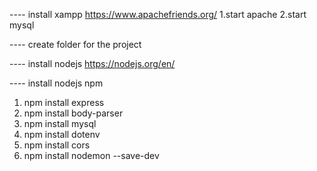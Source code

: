 ---- install xampp 
https://www.apachefriends.org/
1.start apache
2.start mysql

---- create folder for the project

---- install nodejs
https://nodejs.org/en/

---- install nodejs npm
1. npm install express
2. npm install body-parser
3. npm install mysql
4. npm install dotenv
5. npm install cors
6. npm install nodemon --save-dev
